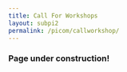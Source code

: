 ```yaml
---
title: Call For Workshops
layout: subpi2
permalink: /picom/callworkshop/
---
```


<h3>Page under construction!</h3>

<!--- COMMENTED
<h3>Call For Workshop Proposals</h3>
<ol><li><a href="/2021/assets/files/CFP_EoT_2021_PICom21_workshop.pdf" target=_new>Edge of Things (EoT) Workshop 2021</a> (Updated)<br/></li>
  <li><a href="/2021/assets/files/KDBD_CFP-20210222.pdf" target=_new>The 3rd International Workshop on Knowledge Discovery for Big Data
(KDBD 2021)</a><br/></li>
  <li><a href="/2021/assets/files/iwcct picom2021.pdf" target=_new>IEEE International Workshop on Computing and Communication Technologies for IoT (IWCCT)</a>
  </li>
 <li><a href="/2021/assets/files/IBPI 2021.pdf" target=_new>The 3rd Intelligence Big Data Processing Infrastructure and Its
   Applications</a>
</li>
  </ol>
  -->
